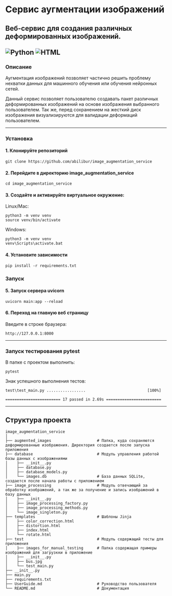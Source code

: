 # Сервис аугментации изображений

Веб-сервис для создания различных деформированных изображений.\
\
![Python](https://img.shields.io/badge/-Python-3776AB?style=flat&logo=python&logoColor=white)
![HTML](https://img.shields.io/badge/-HTML-E34F26?style=flat&logo=html5&logoColor=white)
---

### Описание

Аугментация изображений позволяет частично решить проблему нехватки данных для машинного обучения или обучения нейронных
сетей.

Данный сервис позволяет пользователю создавать пакет различных деформированных изображений на основе изображения
выбранного пользователем.
Так же, перед сохранением на жесткий диск изображения визуализируются для валидации деформаций пользователем.

---

### Установка

#### 1. Клонируйте репозиторий

```
git clone https://github.com/abilibur/image_augmentation_service
```

#### 2. Перейдите в директорию image_augmentation_service

```
cd image_augmentation_service
```

#### 3. Создайте и активируйте виртуальное окружение:

Linux/Mac:

```
python3 -m venv venv
source venv/bin/activate 
```

Windows:

```
python3 -m venv venv
venv\Scripts\activate.bat
```

#### 4. Установите зависимости

```
pip install -r requirements.txt
```

### Запуск

#### 5. Запуск сервера uvicorn

```
uvicorn main:app --reload
```

#### 6. Переход на главную веб страницу

Введите в строке браузера:

```
http://127.0.0.1:8000
```

---

### Запуск тестирования pytest

В папке с проектом выполнить:

```
pytest
```

Знак успешного выполнения тестов:

```
test\test_main.py .................                           [100%]

======================== 17 passed in 2.69s ========================
```

---

## Структура проекта

```
image_augmentation_service
│
├── augmented_images                    # Папка, куда сохраняются деформированные изображения. Директория создается после запуска приложения
├── database                            # Модуль управления работой базы данных c изображениями  
│    ├── __init__.py
│    ├── database.py                    
│    ├── database_models.py             
│    └── images.db                      # База данных SQLite, создается после начала работы с приложением
├── image_processing                    # Модуль отвечающий за обработку изображений, а так же за получение и запись изображений в базу данных      
│    ├── __init__.py
│    ├── image_processing_factory.py    
│    ├── image_processing_methods.py                
│    └── image_singleton.py
├── templates                           # Шаблоны Jinja
│    ├── color_correction.html
│    ├── distortion.html
│    ├── index.html              
│    └── rotate.html
├── test                                # Модуль содержащий тесты для приложения  
│    ├── images_for_manual_testing      # Папка содержащая примеры изображений для загрузкки в приложение
│    ├── __init__.py
│    ├── bus.jpg
│    └── test_main.py
├── __init__.py
├── main.py
├── requirements.txt
├── UserGuide.md                        # Руководство пользователя
└── README.md                           # Документация
```
